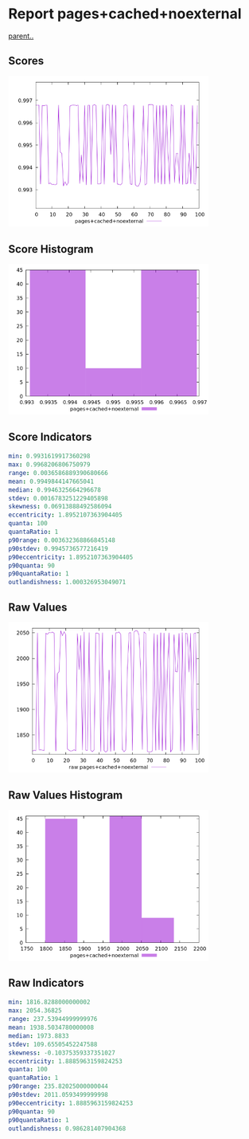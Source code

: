 # Report pages+cached+noexternal

[parent..](./..)  


## Scores

![score](./score.png)  

## Score Histogram

![hist](./hist.png)  

## Score Indicators

```yaml
min: 0.9931619917360298
max: 0.9968206806750979
range: 0.0036586889390680666
mean: 0.9949844147665041
median: 0.9946325664296678
stdev: 0.0016783251229405898
skewness: 0.06913888492586094
eccentricity: 1.8952107363904405
quanta: 100
quantaRatio: 1
p90range: 0.003632368866845148
p90stdev: 0.9945736577216419
p90eccentricity: 1.8952107363904405
p90quanta: 90
p90quantaRatio: 1
outlandishness: 1.000326953049071

```

## Raw Values

![raw](./raw.png)  

## Raw Values Histogram

![raw hist](./raw_hist.png)  

## Raw Indicators

```yaml
min: 1816.8288000000002
max: 2054.36825
range: 237.53944999999976
mean: 1938.5034780000008
median: 1973.8833
stdev: 109.65505452247588
skewness: -0.10375359337351027
eccentricity: 1.8885963159824253
quanta: 100
quantaRatio: 1
p90range: 235.82025000000044
p90stdev: 2011.0593499999998
p90eccentricity: 1.8885963159824253
p90quanta: 90
p90quantaRatio: 1
outlandishness: 0.986281407904368

```

<style>
  img {
    max-width: 80%;
  }
</style>
      
